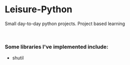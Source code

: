 # Leisure-Python
Small day-to-day python projects. Project based learning

<br>

### Some libraries I've implemented include:
- shutil

